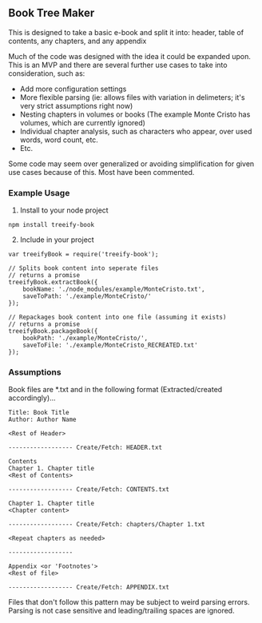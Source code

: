
Book Tree Maker
-----
This is designed to take a basic e-book and split it into: header, table of contents, any chapters, and any appendix

Much of the code was designed with the idea it could be expanded upon. This is an MVP and there are several further use cases to take into consideration, such as: 
* Add more configuration settings
* More flexible parsing (ie: allows files with variation in delimeters; it's very strict assumptions right now)
* Nesting chapters in volumes or books (The example Monte Cristo has volumes, which are currently ignored)
* Individual chapter analysis, such as characters who appear, over used words, word count, etc.
* Etc.

Some code may seem over generalized or avoiding simplification for given use cases because of this. Most have been commented.

### Example Usage

1. Install to your node project
```
npm install treeify-book
```
2. Include in your project

```
var treeifyBook = require('treeify-book');

// Splits book content into seperate files
// returns a promise
treeifyBook.extractBook({
	bookName: './node_modules/example/MonteCristo.txt',
	saveToPath: './example/MonteCristo/'
});

// Repackages book content into one file (assuming it exists)
// returns a promise
treeifyBook.packageBook({
	bookPath: './example/MonteCristo/',
	saveToFile: './example/MonteCristo_RECREATED.txt'
});
```

### Assumptions

Book files are *.txt and in the following format (Extracted/created accordingly)...

	Title: Book Title
	Author: Author Name

	<Rest of Header>

	------------------ Create/Fetch: HEADER.txt

	Contents
	Chapter 1. Chapter title
	<Rest of Contents>

	------------------ Create/Fetch: CONTENTS.txt

	Chapter 1. Chapter title
	<Chapter content>

	------------------ Create/Fetch: chapters/Chapter 1.txt

	<Repeat chapters as needed>

	------------------ 

	Appendix <or 'Footnotes'>
	<Rest of file>

	------------------ Create/Fetch: APPENDIX.txt

Files that don't follow this pattern may be subject to weird parsing errors. Parsing is not case sensitive and leading/trailing spaces are ignored.
